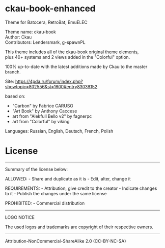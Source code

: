 # ckau-book-enhanced
Theme for Batocera, RetroBat, EmuELEC

Theme name:     ckau-book\
Author:         Ckau\
Contributors:   Lendersmark, g-spawnPL

This theme includes all of the ckau-book original theme elements,\
plus 40+ systems and 2 views added in the "Colorful" option.

100% up-to-date with the latest additions made by Ckau to the master branch.

Site: https://4pda.ru/forum/index.php?showtopic=802556&st=1600#entry83038152


based on:

<ul>
  <li>"Carbon" by Fabrice CARUSO</li>
  <li>"Art Book" by Anthony Caccese</li>
  <li>art from "Alekfull Bello v2" by fagnerpc</li>
  <li>art from "Colorful" by viking</li>
</ul>

Languages: Russian, English, Deutsch, French, Polish


License
=======

-------------------------------------------------------------------------

Summary of the license below:

ALLOWED:      - Share and duplicate as it is
              - Edit, alter, change it

REQUIREMENTS: - Attribution, give credit to the creator
              - Indicate changes to it
              - Publish the changes under the same license

PROHIBITED:   - Commercial distribution

-------------------------------------------------------------------------

LOGO NOTICE

The used logos and trademarks are copyright of their respective owners.

-------------------------------------------------------------------------

Attribution-NonCommercial-ShareAlike 2.0 (CC-BY-NC-SA) 
